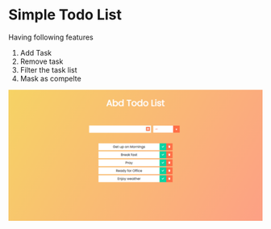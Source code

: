 # Simple Todo List

Having following features
1. Add Task
2. Remove task
3. Filter the task list
4. Mask as compelte



  ![Screenshot](pic.png)
